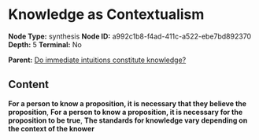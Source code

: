 # Knowledge as Contextualism

**Node Type:** synthesis
**Node ID:** a992c1b8-f4ad-411c-a522-ebe7bd892370
**Depth:** 5
**Terminal:** No

**Parent:** [Do immediate intuitions constitute knowledge?](do-immediate-intuitions-constitute-knowledge-antithesis-58448724-8362-4e7b-b138-e4a86c423e37.md)

## Content

**For a person to know a proposition, it is necessary that they believe the proposition**, **For a person to know a proposition, it is necessary for the proposition to be true**, **The standards for knowledge vary depending on the context of the knower**
